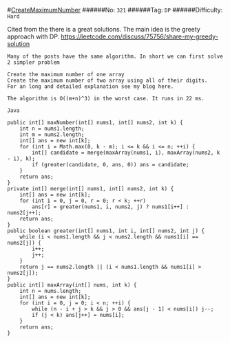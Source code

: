 #[CreateMaximumNumber](https://leetcode.com/problems/create-maximum-number/)
######No: `321`
######Tag: `DP`
######Difficulty: `Hard`

Cited from the 
there is a great solutions. The main idea is the greety approach with DP.
https://leetcode.com/discuss/75756/share-my-greedy-solution
```
Many of the posts have the same algorithm. In short we can first solve 2 simpler problem

Create the maximum number of one array
Create the maximum number of two array using all of their digits.
For an long and detailed explanation see my blog here.

The algorithm is O((m+n)^3) in the worst case. It runs in 22 ms.

Java

public int[] maxNumber(int[] nums1, int[] nums2, int k) {
    int n = nums1.length;
    int m = nums2.length;
    int[] ans = new int[k];
    for (int i = Math.max(0, k - m); i <= k && i <= n; ++i) {
        int[] candidate = merge(maxArray(nums1, i), maxArray(nums2, k - i), k);
        if (greater(candidate, 0, ans, 0)) ans = candidate;
    }
    return ans;
}
private int[] merge(int[] nums1, int[] nums2, int k) {
    int[] ans = new int[k];
    for (int i = 0, j = 0, r = 0; r < k; ++r)
        ans[r] = greater(nums1, i, nums2, j) ? nums1[i++] : nums2[j++];
    return ans;
}
public boolean greater(int[] nums1, int i, int[] nums2, int j) {
    while (i < nums1.length && j < nums2.length && nums1[i] == nums2[j]) {
        i++;
        j++;
    }
    return j == nums2.length || (i < nums1.length && nums1[i] > nums2[j]);
}
public int[] maxArray(int[] nums, int k) {
    int n = nums.length;
    int[] ans = new int[k];
    for (int i = 0, j = 0; i < n; ++i) {
        while (n - i + j > k && j > 0 && ans[j - 1] < nums[i]) j--;
        if (j < k) ans[j++] = nums[i];
    }
    return ans;
}
```
